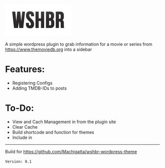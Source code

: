 ![wshbr-logo](/assets/img/logo.png?raw=true "wshbr-logo")

A simple wordpress plugin to grab information for a movie or series from https://www.themoviedb.org into a sidebar

# Features:
- Registering Configs
- Adding TMDB-IDs to posts

# To-Do: 
- View and Cach Management in from the plugin site
- Clear Cache
- Build shortcode and function for themes
- Include in 


---
Build for https://github.com/Machigatta/wshbr-wordpress-theme

`Version: 0.1`